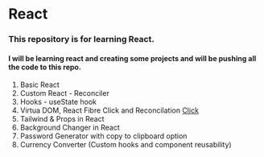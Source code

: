 # React
### This repository is for learning React.
#### I will be learning react and creating some projects and will be pushing all the code to this repo.

1. Basic React
2. Custom React - Reconciler
3. Hooks - useState hook
4. Virtua DOM, React Fibre Click and Reconcilation
    [Click](https://github.com/acdlite/react-fiber-architecture)
5. Tailwind & Props in React
6. Background Changer in React
7. Password Generator with copy to clipboard option
8. Currency Converter (Custom hooks and component reusability)
